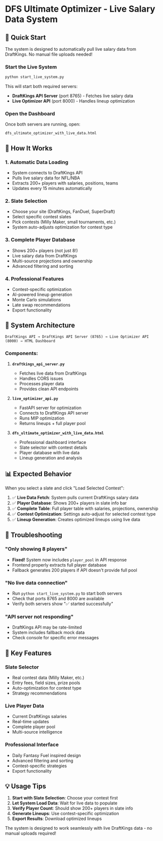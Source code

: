 # DFS Ultimate Optimizer - Live Salary Data System

## 🚀 Quick Start

The system is designed to automatically pull live salary data from DraftKings. No manual file uploads needed!

### Start the Live System

```bash
python start_live_system.py
```

This will start both required servers:

- **DraftKings API Server** (port 8765) - Fetches live salary data
- **Live Optimizer API** (port 8000) - Handles lineup optimization

### Open the Dashboard

Once both servers are running, open:

```
dfs_ultimate_optimizer_with_live_data.html
```

## 🎯 How It Works

### 1. **Automatic Data Loading**

- System connects to DraftKings API
- Pulls live salary data for NFL/NBA
- Extracts 200+ players with salaries, positions, teams
- Updates every 15 minutes automatically

### 2. **Slate Selection**

- Choose your site (DraftKings, FanDuel, SuperDraft)
- Select specific contest slates
- Pick contests (Milly Maker, small tournaments, etc.)
- System auto-adjusts optimization for contest type

### 3. **Complete Player Database**

- Shows 200+ players (not just 8!)
- Live salary data from DraftKings
- Multi-source projections and ownership
- Advanced filtering and sorting

### 4. **Professional Features**

- Contest-specific optimization
- AI-powered lineup generation
- Monte Carlo simulations
- Late swap recommendations
- Export functionality

## 🔧 System Architecture

```
DraftKings API → DraftKings API Server (8765) → Live Optimizer API (8000) → HTML Dashboard
```

### Components:

1. **`draftkings_api_server.py`**
   - Fetches live data from DraftKings
   - Handles CORS issues
   - Processes player data
   - Provides clean API endpoints

2. **`live_optimizer_api.py`**
   - FastAPI server for optimization
   - Connects to DraftKings API server
   - Runs MIP optimization
   - Returns lineups + full player pool

3. **`dfs_ultimate_optimizer_with_live_data.html`**
   - Professional dashboard interface
   - Slate selector with contest details
   - Player database with live data
   - Lineup generation and analysis

## 📊 Expected Behavior

When you select a slate and click "Load Selected Contest":

1. ✅ **Live Data Fetch**: System pulls current DraftKings salary data
2. ✅ **Player Database**: Shows 200+ players in slate info bar
3. ✅ **Complete Table**: Full player table with salaries, projections, ownership
4. ✅ **Contest Optimization**: Settings auto-adjust for selected contest type
5. ✅ **Lineup Generation**: Creates optimized lineups using live data

## 🐛 Troubleshooting

### "Only showing 8 players"

- **Fixed!** System now includes `player_pool` in API response
- Frontend properly extracts full player database
- Fallback generates 200 players if API doesn't provide full pool

### "No live data connection"

- Run `python start_live_system.py` to start both servers
- Check that ports 8765 and 8000 are available
- Verify both servers show "✅ started successfully"

### "API server not responding"

- DraftKings API may be rate-limited
- System includes fallback mock data
- Check console for specific error messages

## 🎯 Key Features

### **Slate Selector**

- Real contest data (Milly Maker, etc.)
- Entry fees, field sizes, prize pools
- Auto-optimization for contest type
- Strategy recommendations

### **Live Player Data**

- Current DraftKings salaries
- Real-time updates
- Complete player pool
- Multi-source intelligence

### **Professional Interface**

- Daily Fantasy Fuel inspired design
- Advanced filtering and sorting
- Contest-specific strategies
- Export functionality

## 💡 Usage Tips

1. **Start with Slate Selection**: Choose your contest first
2. **Let System Load Data**: Wait for live data to populate
3. **Verify Player Count**: Should show 200+ players in slate info
4. **Generate Lineups**: Use contest-specific optimization
5. **Export Results**: Download optimized lineups

The system is designed to work seamlessly with live DraftKings data - no manual uploads required!
